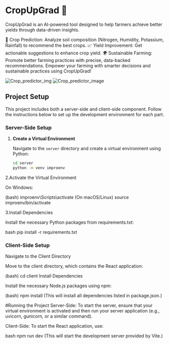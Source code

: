 
# CropUpGrad 🌱
CropUpGrad is an AI-powered tool designed to help farmers achieve better yields through data-driven insights.

🌾 Crop Prediction: Analyze soil composition (Nitrogen, Humidity, Potassium, Rainfall) to recommend the best crops.
📈 Yield Improvement: Get actionable suggestions to enhance crop yield.
🌍 Sustainable Farming: Promote better farming practices with precise, data-backed recommendations.
Empower your farming with smarter decisions and sustainable practices using CropUpGrad!


![Crop_predictor_img](https://github.com/user-attachments/assets/a7d21656-bcee-446b-b206-3f49e59fc09e)
![Crop_predictor_image](https://github.com/user-attachments/assets/13f272bb-8e4f-4bbe-99f3-1d7790baf60e)


## Project Setup

This project includes both a server-side and client-side component. Follow the instructions below to set up the development environment for each part.

### Server-Side Setup

1. **Create a Virtual Environment**

   Navigate to the `server` directory and create a virtual environment using Python:

   ```bash
   cd server
   python -m venv improenv

2.Activate the Virtual Environment

  On Windows:
  
  (bash)
  improenv\Scripts\activate
  (On macOS/Linux)
  source improenv/bin/activate
  
3.Install Dependencies
  
  Install the necessary Python packages from requirements.txt:
  
  bash
  pip install -r requirements.txt
  
### Client-Side Setup
Navigate to the Client Directory

Move to the client directory, which contains the React application:

(bash)
cd client
Install Dependencies

Install the necessary Node.js packages using npm:

(bash)
npm install
(This will install all dependencies listed in package.json.)

#Running the Project
Server-Side: To start the server, ensure that your virtual environment is activated and then run your server application (e.g., uvicorn, gunicorn, or a similar command).

Client-Side: To start the React application, use:

bash
npm run dev
(This will start the development server provided by Vite.)
  

